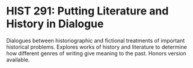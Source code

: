 # HIST 291: Putting Literature and History in Dialogue

Dialogues between historiographic and fictional treatments of important historical problems. Explores works of history and literature to determine how different genres of writing give meaning to the past. Honors version available.